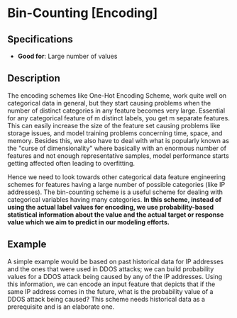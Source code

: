 # Bin-Counting [Encoding]

## Specifications

- **Good for**: Large number of values

## Description

The encoding schemes like One-Hot Encoding Scheme, work quite well on categorical data in general, but they start causing problems when the number of distinct categories in any feature becomes very large.
Essential for any categorical feature of m distinct labels, you get m separate features.
This can easily increase the size of the feature set causing problems like storage issues, and model training problems concerning time, space, and memory.
Besides this, we also have to deal with what is popularly known as the "curse of dimensionality" where basically with an enormous number of features and not enough representative samples, model performance starts getting affected often leading to overfitting.

Hence we need to look towards other categorical data feature engineering schemes for features having a large number of possible categories (like IP addresses).
The bin-counting scheme is a useful scheme for dealing with categorical variables having many categories.
**In this scheme, instead of using the actual label values for encoding, we use probability-based statistical information about the value and the actual target or response value which we aim to predict in our modeling efforts.**

## Example

A simple example would be based on past historical data for IP addresses and the ones that were used in DDOS attacks; we can build probability values for a DDOS attack being caused by any of the IP addresses.
Using this information, we can encode an input feature that depicts that if the same IP address comes in the future, what is the probability value of a DDOS attack being caused?
This scheme needs historical data as a prerequisite and is an elaborate one.
